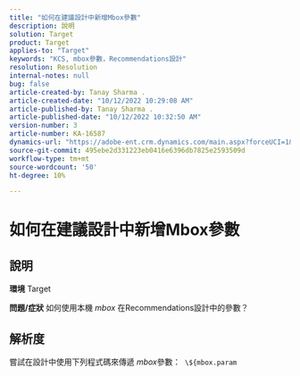 ```yaml
---
title: "如何在建議設計中新增Mbox參數"
description: 說明
solution: Target
product: Target
applies-to: "Target"
keywords: "KCS, mbox參數，Recommendations設計"
resolution: Resolution
internal-notes: null
bug: false
article-created-by: Tanay Sharma .
article-created-date: "10/12/2022 10:29:08 AM"
article-published-by: Tanay Sharma .
article-published-date: "10/12/2022 10:32:50 AM"
version-number: 3
article-number: KA-16587
dynamics-url: "https://adobe-ent.crm.dynamics.com/main.aspx?forceUCI=1&pagetype=entityrecord&etn=knowledgearticle&id=22da67b1-184a-ed11-bba2-0022480868ff"
source-git-commit: 495ebe2d331223eb0416e6396db7825e2593509d
workflow-type: tm+mt
source-wordcount: '50'
ht-degree: 10%

---
```


# 如何在建議設計中新增Mbox參數

## 說明

<b>環境</b>
Target


<b>問題/症狀</b>
如何使用本機 *mbox* 在Recommendations設計中的參數？


## 解析度


嘗試在設計中使用下列程式碼來傳遞 *mbox*&#x200B;參數：  `\${mbox.param`
